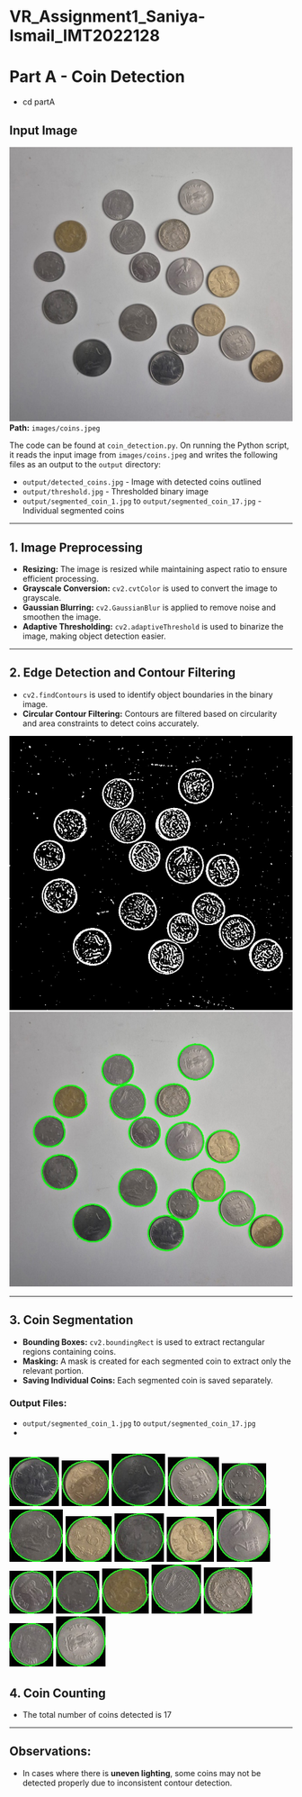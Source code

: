 # VR_Assignment1_Saniya-Ismail_IMT2022128

# Part A - Coin Detection

- cd partA 

## Input Image
![Alt Text](partA/images/coins.jpeg)
**Path:** `images/coins.jpeg`

The code can be found at `coin_detection.py`. On running the Python script, it reads the input image from `images/coins.jpeg` and writes the following files as an output to the `output` directory:

- `output/detected_coins.jpg` - Image with detected coins outlined
- `output/threshold.jpg` - Thresholded binary image
- `output/segmented_coin_1.jpg` to `output/segmented_coin_17.jpg` - Individual segmented coins

---

## 1. Image Preprocessing

- **Resizing:** The image is resized while maintaining aspect ratio to ensure efficient processing.
- **Grayscale Conversion:** `cv2.cvtColor` is used to convert the image to grayscale.
- **Gaussian Blurring:** `cv2.GaussianBlur` is applied to remove noise and smoothen the image.
- **Adaptive Thresholding:** `cv2.adaptiveThreshold` is used to binarize the image, making object detection easier.

---

## 2. Edge Detection and Contour Filtering

- `cv2.findContours` is used to identify object boundaries in the binary image.
- **Circular Contour Filtering:** Contours are filtered based on circularity and area constraints to detect coins accurately.

![Alt Text](partA/output/threshold.jpg)
![Alt Text](partA/output/detected_coins.jpg)

---

## 3. Coin Segmentation

- **Bounding Boxes:** `cv2.boundingRect` is used to extract rectangular regions containing coins.
- **Masking:** A mask is created for each segmented coin to extract only the relevant portion.
- **Saving Individual Coins:** Each segmented coin is saved separately.

### Output Files:
- `output/segmented_coin_1.jpg` to `output/segmented_coin_17.jpg`
-
![Alt Text](partA/output/segmented_coin_1.jpg)
![Alt Text](partA/output/segmented_coin_2.jpg)
![Alt Text](partA/output/segmented_coin_3.jpg)
![Alt Text](partA/output/segmented_coin_4.jpg)
![Alt Text](partA/output/segmented_coin_5.jpg)
![Alt Text](partA/output/segmented_coin_6.jpg)
![Alt Text](partA/output/segmented_coin_7.jpg)
![Alt Text](partA/output/segmented_coin_8.jpg)
![Alt Text](partA/output/segmented_coin_9.jpg)
![Alt Text](partA/output/segmented_coin_10.jpg)
![Alt Text](partA/output/segmented_coin_11.jpg)
![Alt Text](partA/output/segmented_coin_12.jpg)
![Alt Text](partA/output/segmented_coin_13.jpg)
![Alt Text](partA/output/segmented_coin_14.jpg)
![Alt Text](partA/output/segmented_coin_15.jpg)
![Alt Text](partA/output/segmented_coin_16.jpg)
![Alt Text](partA/output/segmented_coin_17.jpg)
---

## 4. Coin Counting

- The total number of coins detected is 17

---

## Observations:

- In cases where there is **uneven lighting**, some coins may not be detected properly due to inconsistent contour detection.
